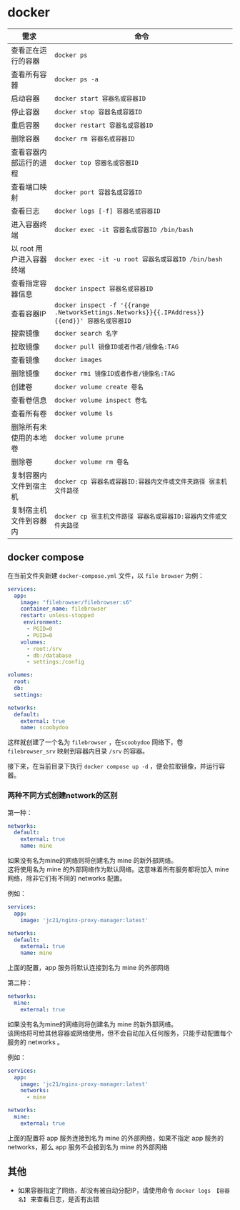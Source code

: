 # docker

| 需求              | 命令                                                                                      |
|-----------------|-----------------------------------------------------------------------------------------|
| 查看正在运行的容器       | `docker ps`                                                                             |
| 查看所有容器          | `docker ps -a`                                                                          |
| 启动容器            | `docker start 容器名或容器ID`                                                                 |
| 停止容器            | `docker stop 容器名或容器ID`                                                                  |
| 重启容器            | `docker restart 容器名或容器ID`                                                               |
| 删除容器            | `docker rm 容器名或容器ID`                                                                    |
| 查看容器内部运行的进程     | `docker top 容器名或容器ID`                                                                   |
| 查看端口映射          | `docker port 容器名或容器ID`                                                                  |
| 查看日志            | `docker logs [-f] 容器名或容器ID`                                                             |
| 进入容器终端          | `docker exec -it 容器名或容器ID /bin/bash`                                                    |
| 以 root 用户进入容器终端 | `docker exec -it -u root 容器名或容器ID /bin/bash`                                            |
| 查看指定容器信息        | `docker inspect 容器名或容器ID`                                                               |
| 查看容器IP          | `docker inspect -f '{{range .NetworkSettings.Networks}}{{.IPAddress}}{{end}}' 容器名或容器ID` |
| 搜索镜像            | `docker search 名字`                                                                      |
| 拉取镜像            | `docker pull 镜像ID或者作者/镜像名:TAG`                                                          |
| 查看镜像            | `docker images`                                                                         |
| 删除镜像            | `docker rmi 镜像ID或者作者/镜像名:TAG`                                                           |
| 创建卷             | `docker volume create 卷名`                                                               |
| 查看卷信息           | `docker volume inspect 卷名`                                                              |
| 查看所有卷           | `docker volume ls`                                                                      |
| 删除所有未使用的本地卷     | `docker volume prune`                                                                   |
| 删除卷             | `docker volume rm 卷名`                                                                   |
| 复制容器内文件到宿主机     | `docker cp 容器名或容器ID:容器内文件或文件夹路径 宿主机文件路径`                                                |
| 复制宿主机文件到容器内     | `docker cp 宿主机文件路径 容器名或容器ID:容器内文件或文件夹路径`                                                |

## docker compose

在当前文件夹新建 `docker-compose.yml` 文件，以 `file browser` 为例：

```yml
services:
  app:
    image: "filebrowser/filebrowser:s6"
    container_name: filebrowser
    restart: unless-stopped
     environment:
      - PGID=0
      - PUID=0
    volumes:
      - root:/srv
      - db:/database
      - settings:/config

volumes:
  root:
  db:
  settings:

networks:
  default:
    external: true
    name: scoobydoo
```

这样就创建了一个名为 `filebrowser` ，在`scoobydoo` 网络下，卷 `filebrowser_srv` 映射到容器内目录 `/srv` 的容器。

接下来，在当前目录下执行 `docker compose up -d` ，便会拉取镜像，并运行容器。

### 两种不同方式创建network的区别

第一种：

```yml
networks:
  default:
    external: true
    name: mine
```

如果没有名为mine的网络则将创建名为 mine 的新外部网络。  
这将使用名为 mine 的外部网络作为默认网络。这意味着所有服务都将加入 mine 网络，除非它们有不同的 networks 配置。

例如：

```yml
services:
  app:
    image: 'jc21/nginx-proxy-manager:latest'

networks:
  default:
    external: true
    name: mine
```

上面的配置，app 服务将默认连接到名为 mine 的外部网络

第二种：

```yml
networks:
  mine:
    external: true
```

如果没有名为mine的网络则将创建名为 mine 的新外部网络。  
该网络将可给其他容器或网络使用，但不会自动加入任何服务，只能手动配置每个服务的 networks 。

例如：

```yml
services:
  app:
    image: 'jc21/nginx-proxy-manager:latest'
    networks:
      - mine

networks:
  mine:
    external: true
```

上面的配置将 app 服务连接到名为 mine 的外部网络，如果不指定 app 服务的 networks，那么 app 服务不会接到名为 mine 的外部网络

## 其他

- 如果容器指定了网络，却没有被自动分配IP，请使用命令 `docker logs 【容器名】` 来查看日志，是否有出错
